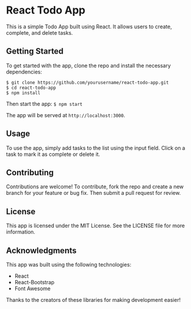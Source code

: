 # React Todo App

This is a simple Todo App built using React. It allows users to create, complete, and delete tasks.

## Getting Started

To get started with the app, clone the repo and install the necessary dependencies:
```
$ git clone https://github.com/yourusername/react-todo-app.git
$ cd react-todo-app
$ npm install
```

Then start the app: `$ npm start`

The app will be served at `http://localhost:3000`.

## Usage

To use the app, simply add tasks to the list using the input field. Click on a task to mark it as complete or delete it.

## Contributing

Contributions are welcome! To contribute, fork the repo and create a new branch for your feature or bug fix. Then submit a pull request for review.

## License

This app is licensed under the MIT License. See the LICENSE file for more information.

## Acknowledgments

This app was built using the following technologies:

- React
- React-Bootstrap
- Font Awesome

Thanks to the creators of these libraries for making development easier!
